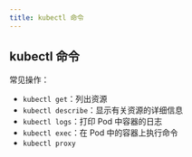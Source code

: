 ```yaml
---
title: kubectl 命令
---
```


## kubectl 命令

常见操作：

- `kubectl get`：列出资源
- `kubectl describe`：显示有关资源的详细信息
- `kubectl logs`：打印 Pod 中容器的日志
- `kubectl exec`：在 Pod 中的容器上执行命令
- `kubectl proxy`

